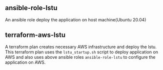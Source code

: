 ## ansible-role-lstu

An ansible role deploy the application on host machine(Ubuntu 20.04)

## terraform-aws-lstu

A terraform plan creates necessary AWS infrastructure and deploy the lstu. This terraform plan uses the `lstu_startup.sh` script to deploy application on AWS and also uses above ansible roles `ansible-role-lstu` to configure the application on AWS.
